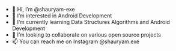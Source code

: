 - 👋 Hi, I’m @shauryam-exe
- 👀 I’m interested in Android Development
- 🌱 I’m currently learning Data Structures Algorithms and Android Development  
- 💞️ I’m looking to collaborate on various open source projects
- 📫 You can reach me on Instagram @shauryam.exe

<!---
shauryam-exe/shauryam-exe is a ✨ special ✨ repository because its `README.md` (this file) appears on your GitHub profile.
You can click the Preview link to take a look at your changes.
--->
